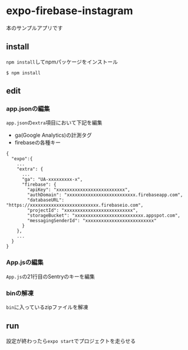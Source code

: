 # expo-firebase-instagram
本のサンプルアプリです

## install
`npm install`してnpmパッケージをインストール

```
$ npm install
```

## edit

### app.jsonの編集
`app.json`の`extra`項目において下記を編集  
* ga(Google Analytics)の計測タグ
* firebaseの各種キー

```
{
  "expo":{
    ...
    "extra": {
      ...
      "ga": "UA-xxxxxxxxx-x",
      "firebase": {
        "apiKey": "xxxxxxxxxxxxxxxxxxxxxxxxxx",
        "authDomain": "xxxxxxxxxxxxxxxxxxxxxxxxxx.firebaseapp.com",
        "databaseURL": "https://xxxxxxxxxxxxxxxxxxxxxxxxxx.firebaseio.com",
        "projectId": "xxxxxxxxxxxxxxxxxxxxxxxxxx",
        "storageBucket": "xxxxxxxxxxxxxxxxxxxxxxxxxx.appspot.com",
        "messagingSenderId": "xxxxxxxxxxxxxxxxxxxxxxxxxx"
      }
    },
    ...
  }
}
```

### App.jsの編集
`App.js`の21行目のSentryのキーを編集

### binの解凍
`bin`に入っているzipファイルを解凍

## run
設定が終わったら`expo start`でプロジェクトを走らせる

